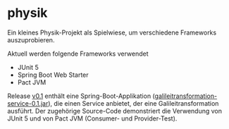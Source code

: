 # physik
Ein kleines Physik-Projekt als Spielwiese, um verschiedene Frameworks auszuprobieren. 

Aktuell werden folgende Frameworks verwendet
* JUnit 5
* Spring Boot Web Starter
* Pact JVM

Release [v0.1](https://github.com/thkwalter/physik/releases/tag/v0.1 "Release v0.1") enthält eine Spring-Boot-Applikation ([galileitransformation-service-0.1.jar](https://github.com/thkwalter/physik/releases/tag/v0.1/galileitransformation-service-0.1.jar "Download der jar-Datei")), die einen Service anbietet, der eine Galileitransformation ausführt. Der zugehörige Source-Code demonstriert die Verwendung von JUnit 5 und von Pact JVM (Consumer- und Provider-Test).
